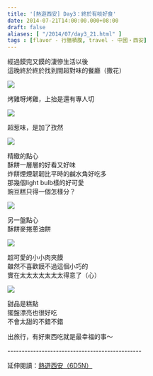 ```yaml
---
title: '[熱遊西安] Day3：終於有啖好食'
date: 2014-07-21T14:00:00.000+08:00
draft: false
aliases: [ "/2014/07/day3_21.html" ]
tags : [flavor - 行膳積腹, travel - 中國・西安]
---
```


經過饃完又饃的淒慘生活以後  
這晚終於終於找到間超對味的餐廳（撒花）  

![](/images/xian3d1.jpg)

烤雞呀烤雞，上抬是還有專人切  

![](/images/xian3d2.jpg)

超惹味，是加了孜然  

![](/images/xian3d3.jpg)

精緻的點心  
酥餅一層層的好看又好味  
炸餅煙煙韌韌比平時的鹹水角好吃多  
那幾個light bulb樣的好可愛  
豌豆糕只得一個怎樣分？  

![](/images/xian3d4.jpg)

另一盤點心  
酥餅麥捲蔥油餅  

![](/images/xian3d5.jpg)

超可愛的小小肉夾饃  
雖然不喜歡饃不過這個小巧的  
實在太太太太太太太得意了（心）  

![](/images/xian3d6.jpg)

甜品是糕點  
擺盤漂亮也很好吃  
不會太甜的不錯不錯  
  
出旅行，有好東西吃就是最幸福的事～  
  
\-----------------------------------------------  
  
延伸閱讀：[熱遊西安（6D5N）](https://hidie.net/xian6d5n/)
